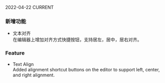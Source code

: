 2022-04-22
CURRENT
### 新增功能

- 文本对齐   
在编辑器上增加对齐方式快捷按钮，支持居左，居中，居右对齐。

### Feature

- Text Align   
Added alignment shortcut buttons on the editor to support left, center, and right alignment.
